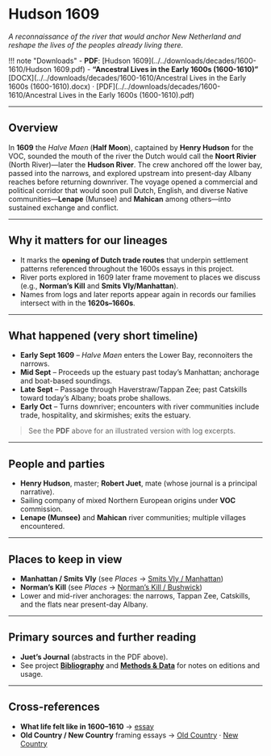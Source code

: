 # Hudson 1609

_A reconnaissance of the river that would anchor New Netherland and reshape the lives of the peoples already living there._

!!! note "Downloads"
    - **PDF**: [Hudson 1609](../../downloads/decades/1600-1610/Hudson 1609.pdf)
    - **“Ancestral Lives in the Early 1600s (1600-1610)”**  
      [DOCX](../../downloads/decades/1600-1610/Ancestral Lives in the Early 1600s (1600-1610).docx) ·
      [PDF](../../downloads/decades/1600-1610/Ancestral Lives in the Early 1600s (1600-1610).pdf)

---

## Overview

In **1609** the _Halve Maen_ (**Half Moon**), captained by **Henry Hudson** for the VOC, sounded the mouth of the river the Dutch would call the **Noort Rivier** (North River)—later the **Hudson River**. The crew anchored off the lower bay, passed into the narrows, and explored upstream into present-day Albany reaches before returning downriver. The voyage opened a commercial and political corridor that would soon pull Dutch, English, and diverse Native communities—**Lenape** (Munsee) and **Mahican** among others—into sustained exchange and conflict.

---

## Why it matters for our lineages

- It marks the **opening of Dutch trade routes** that underpin settlement patterns referenced throughout the 1600s essays in this project.
- River ports explored in 1609 later frame movement to places we discuss (e.g., **Norman’s Kill** and **Smits Vly/Manhattan**).
- Names from logs and later reports appear again in records our families intersect with in the **1620s–1660s**.

---

## What happened (very short timeline)

- **Early Sept 1609** – _Halve Maen_ enters the Lower Bay, reconnoiters the narrows.  
- **Mid Sept** – Proceeds up the estuary past today’s Manhattan; anchorage and boat-based soundings.  
- **Late Sept** – Passage through Haverstraw/Tappan Zee; past Catskills toward today’s Albany; boats probe shallows.  
- **Early Oct** – Turns downriver; encounters with river communities include trade, hospitality, and skirmishes; exits the estuary.

> See the **PDF** above for an illustrated version with log excerpts.

---

## People and parties

- **Henry Hudson**, master; **Robert Juet**, mate (whose journal is a principal narrative).  
- Sailing company of mixed Northern European origins under **VOC** commission.  
- **Lenape (Munsee)** and **Mahican** river communities; multiple villages encountered.

---

## Places to keep in view

- **Manhattan / Smits Vly** (see _Places_ → [Smits Vly / Manhattan](../../places/smits-vly.md))  
- **Norman’s Kill** (see _Places_ → [Norman’s Kill / Bushwick](../../places/normans-kill-bushwick.md))  
- Lower and mid-river anchorages: the narrows, Tappan Zee, Catskills, and the flats near present-day Albany.

---

## Primary sources and further reading

- **Juet’s Journal** (abstracts in the PDF above).
- See project **[Bibliography](../../bibliography.md)** and **[Methods & Data](../../methods-data.md)** for notes on editions and usage.

---

## Cross-references

- **What life felt like in 1600–1610** → [essay](./1600-1610-life.md)  
- **Old Country / New Country** framing essays → [Old Country](./1600-1610-OldCountry.md) · [New Country](./1600-1610-NewCountry.md)

